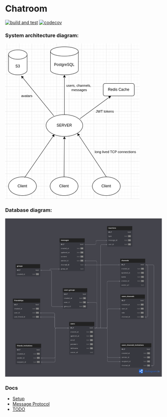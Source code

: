 <h1>Chatroom</h1>

[![build and test](https://github.com/momentum-devs/chatroom/actions/workflows/buildAndTest.yml/badge.svg?branch=main)](https://github.com/momentum-devs/chatroom/actions/workflows/buildAndTest.yml?query=branch%3Amain)
[![codecov](https://codecov.io/github/momentum-devs/chatroom/branch/main/graph/badge.svg?token=0RTV4JFH2U)](https://codecov.io/github/momentum-devs/chatroom)

### System architecture diagram:

![Schema](docs/resources/system-diagram.png)

### Database diagram:

![Schema](docs/resources/db-schema.png)

### Docs

* [Setup](docs/setup.md)
* [Message Protocol](docs/messageProtocol.md)
* [TODO](TODO.md)
